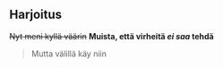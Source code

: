 ## Harjoitus

~~Nyt meni kyllä väärin~~
**Muista, että virheitä _ei saa_ tehdä**
> Mutta välillä käy niin
